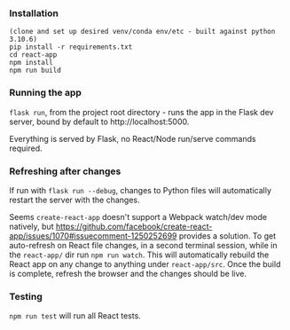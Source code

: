 ### Installation
```
(clone and set up desired venv/conda env/etc - built against python 3.10.6)
pip install -r requirements.txt
cd react-app
npm install
npm run build
```

### Running the app
`flask run`, from the project root directory - runs the app in the Flask dev server, bound by default to http://localhost:5000.

Everything is served by Flask, no React/Node run/serve commands required.

### Refreshing after changes
If run with `flask run --debug`, changes to Python files will automatically restart the server with the changes.

Seems `create-react-app` doesn't support a Webpack watch/dev mode natively, but https://github.com/facebook/create-react-app/issues/1070#issuecomment-1250252699 provides a solution. To 
get auto-refresh on React file changes, in a second terminal session, while in the `react-app/` dir run `npm run watch`. This will automatically rebuild the React app on any change to 
anything under `react-app/src`. Once the build is complete, refresh the browser and the changes should be live.

### Testing

`npm run test` will run all React tests.
